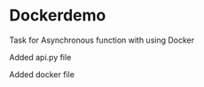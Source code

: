 # Dockerdemo

Task for Asynchronous function with using Docker

Added api.py file

Added docker file
